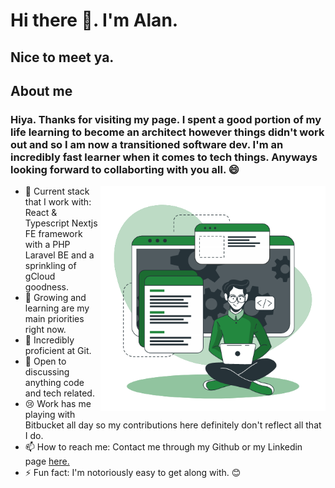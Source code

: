 # Hi there 👋. I'm Alan. 
## Nice to meet ya.

<!--
**Iceteatree/Iceteatree** is a ✨ _special_ ✨ repository because its `README.md` (this file) appears on your GitHub profile.
-->

## About me
### Hiya. Thanks for visiting my page. I spent a good portion of my life learning to become an architect however things didn't work out and so I am now a transitioned software dev. I'm an incredibly fast learner when it comes to tech things. Anyways looking forward to collaborting with you all. 😄

<img align="right" alt="GIF" src="https://github.com/Iceteatree/Iceteatree/blob/963cffd0e3a92d991842400f848d75e78a524bf6/Developer%20activity.gif" width="360px"/>

- 🔭 Current stack that I work with: React & Typescript Nextjs FE framework with a PHP Laravel BE and a sprinkling of gCloud goodness.
- 🌱 Growing and learning are my main priorities right now.
- 🦾 Incredibly proficient at Git.
- 🤔 Open to discussing anything code and tech related.
- 😢 Work has me playing with Bitbucket all day so my contributions here definitely don't reflect all that I do. 
- 📫 How to reach me: Contact me through my Github or my Linkedin page <a href="https://www.linkedin.com/in/alankow/">here.</a>
- ⚡ Fun fact: I'm notoriously easy to get along with. 😊


